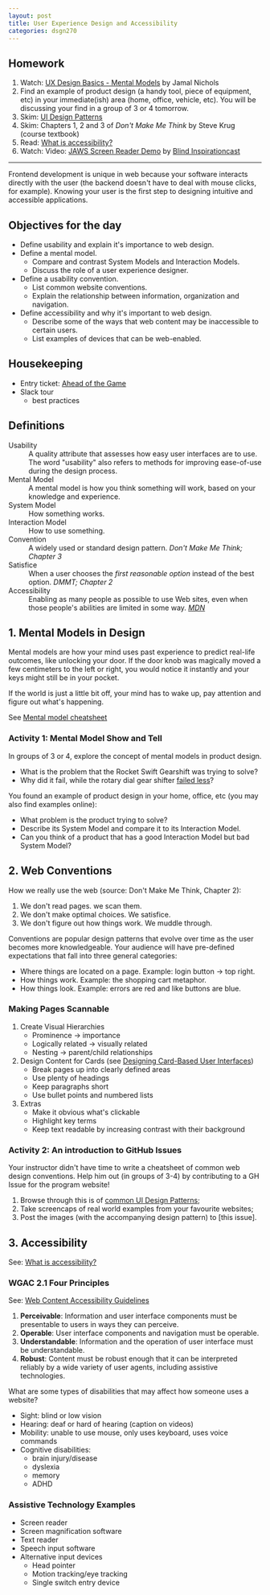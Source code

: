 ```yaml
---
layout: post
title: User Experience Design and Accessibility
categories: dsgn270
---
```


## Homework
1. Watch: [UX Design Basics - Mental Models](https://www.youtube.com/watch?v=9gM8K4ooavY) by Jamal Nichols
2. Find an example of product design (a handy tool, piece of equipment, etc) in your immediate(ish) area (home, office, vehicle, etc). You will be discussing your find in a group of 3 or 4 tomorrow.
3. Skim: [UI Design Patterns](http://ui-patterns.com/patterns)
4. Skim: Chapters 1, 2 and 3 of _Don't Make Me Think_ by Steve Krug (course textbook)
4. Read: [What is accessibility?](https://developer.mozilla.org/en-US/docs/Learn/Accessibility/What_is_accessibility)
5. Watch: Video: [JAWS Screen Reader Demo](https://youtu.be/2PMuBQ7LyOw) by [Blind Inspirationcast](https://www.youtube.com/channel/UCKHMrCSX3thkIsb3oDD_aJw)

---

Frontend development is unique in web because your software interacts directly with the user (the backend doesn't have to deal with mouse clicks, for example). Knowing your user is the first step to designing intuitive and accessible applications.

## Objectives for the day
- Define usability and explain it's importance to web design.
- Define a mental model.
  - Compare and contrast System Models and Interaction Models.
  - Discuss the role of a user experience designer.
- Define a usability convention.
  - List common website conventions.
  - Explain the relationship between information, organization and navigation.
- Define accessibility and why it's important to web design.
  - Describe some of the ways that web content may be inaccessible to certain users.
  - List examples of devices that can be web-enabled.

## Housekeeping
- Entry ticket: [Ahead of the Game](https://padlet.com/acidtone/p77ondwmuxya71af)
- Slack tour
  - best practices

## Definitions
<dl kramdown='0'>
  <dt>Usability</dt>
  <dd>
  A quality attribute that assesses how easy user interfaces are to use. The word "usability" also refers to methods for improving ease-of-use during the design process.
  </dd>
  <dt>Mental Model</dt>
  <dd>
  A mental model is how you think something will work, based on your knowledge and experience.
  </dd>
  <dt>System Model</dt>
  <dd>
  How something works.
  </dd>
  <dt>Interaction Model</dt>
  <dd>
  How to use something.
  </dd>
  <dt>Convention</dt>
  <dd>
  A widely used or standard design pattern. <cite>Don't Make Me Think; Chapter 3</cite>
  </dd>
  <dt>Satisfice</dt>
  <dd>
  When a user chooses the <em>first reasonable option</em> instead of the best option.  <cite>DMMT; Chapter 2</cite>
  </dd>
  <dt>Accessibility</dt>
  <dd>
  Enabling as many people as possible to use Web sites, even when those people's abilities are limited in some way. <cite><a href="https://developer.mozilla.org/en-US/docs/Web/Accessibility">MDN</a></cite>
  </dd>
</dl>

## 1. Mental Models in Design
Mental models are how your mind uses past experience to predict real-life outcomes, like unlocking your door. If the door knob was magically moved a few centimeters to the left or right, you would notice it instantly and your keys might still be in your pocket. 

If the world is just a little bit off, your mind has to wake up, pay attention and figure out what's happening.

See [Mental model cheatsheet]({{site.baseurl}}/cheatsheets/design/mental-models)

### Activity 1: Mental Model Show and Tell
In groups of 3 or 4, explore the concept of mental models in product design. 
- What is the problem that the Rocket Swift Gearshift was trying to solve?
- Why did it fail, while the rotary dial gear shifter [failed less](https://www.autoweek.com/news/a1860056/another-fca-gear-shifter-investigated-rollaway-risk-following-crashes/)?

You found an example of product design in your home, office, etc (you may also find examples online):
- What problem is the product trying to solve?
- Describe its System Model and compare it to its Interaction Model.
- Can you think of a product that has a good Interaction Model but bad System Model?

## 2. Web Conventions
How we really use the web (source: Don't Make Me Think, Chapter 2):
1. We don't read pages. we scan them.
2. We don't make optimal choices. We satisfice.
3. We don't figure out how things work. We muddle through.

Conventions are popular design patterns that evolve over time as the user becomes more knowledgeable. Your audience will have pre-defined expectations that fall into three general categories:
- Where things are located on a page. Example: login button -> top right.
- How things work. Example: the shopping cart metaphor.
- How things look. Example: errors are red and like buttons are blue. 

### Making Pages Scannable
1. Create Visual Hierarchies
    - Prominence -> importance
    - Logically related -> visually related
    - Nesting -> parent/child relationships
2. Design Content for Cards (see [Designing Card-Based User Interfaces](https://www.smashingmagazine.com/2016/10/designing-card-based-user-interfaces/))
    - Break pages up into clearly defined areas
    - Use plenty of headings
    - Keep paragraphs short
    - Use bullet points and numbered lists
3. Extras
    - Make it obvious what's clickable
    - Highlight key terms
    - Keep text readable by increasing contrast with their background

### Activity 2: An introduction to GitHub Issues
Your instructor didn't have time to write a cheatsheet of common web design conventions. Help him out (in groups of 3-4) by contributing to a GH Issue for the program website!
1. Browse through this is of [common UI Design Patterns](http://ui-patterns.com/patterns);
2. Take screencaps of real world examples from your favourite websites;
3. Post the images (with the accompanying design pattern) to [this issue].

## 3. Accessibility
See: [What is accessibility?](https://developer.mozilla.org/en-US/docs/Learn/Accessibility/What_is_accessibility)

### WGAC 2.1 Four Principles
See: [Web Content Accessibility Guidelines](https://www.w3.org/WAI/WCAG21/Understanding/intro#understanding-the-four-principles-of-accessibility)
1. **Perceivable**: Information and user interface components must be presentable to users in ways they can perceive.
2. **Operable**: User interface components and navigation must be operable.
3. **Understandable**: Information and the operation of user interface must be understandable.
4. **Robust**: Content must be robust enough that it can be interpreted reliably by a wide variety of user agents, including assistive technologies.

What are some types of disabilities that may affect how someone uses a website?
- Sight: blind or low vision
- Hearing: deaf or hard of hearing (caption on videos) 
- Mobility: unable to use mouse, only uses keyboard, uses voice commands
- Cognitive disabilities: 
    - brain injury/disease
    - dyslexia
    - memory
    - ADHD

### Assistive Technology Examples
- Screen reader
- Screen magnification software
- Text reader
- Speech input software
- Alternative input devices
    - Head pointer
    - Motion tracking/eye tracking
    - Single switch entry device

